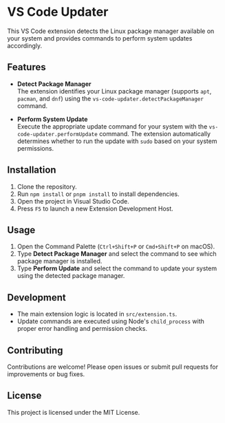 # VS Code Updater

This VS Code extension detects the Linux package manager available on your system and provides commands to perform system updates accordingly.

## Features

- **Detect Package Manager**  
  The extension identifies your Linux package manager (supports `apt`, `pacman`, and `dnf`) using the `vs-code-updater.detectPackageManager` command.

- **Perform System Update**  
  Execute the appropriate update command for your system with the `vs-code-updater.performUpdate` command. The extension automatically determines whether to run the update with `sudo` based on your system permissions.

## Installation

1. Clone the repository.
2. Run `npm install` or `pnpm install` to install dependencies.
3. Open the project in Visual Studio Code.
4. Press `F5` to launch a new Extension Development Host.

## Usage

1. Open the Command Palette (`Ctrl+Shift+P` or `Cmd+Shift+P` on macOS).
2. Type **Detect Package Manager** and select the command to see which package manager is installed.
3. Type **Perform Update** and select the command to update your system using the detected package manager.

## Development

- The main extension logic is located in `src/extension.ts`.
- Update commands are executed using Node's `child_process` with proper error handling and permission checks.

## Contributing

Contributions are welcome! Please open issues or submit pull requests for improvements or bug fixes.

## License

This project is licensed under the MIT License.
